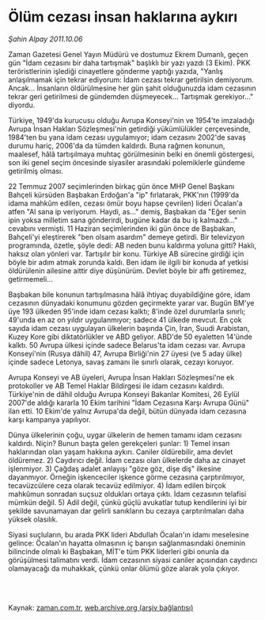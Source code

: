 # Ölüm cezası insan haklarına aykırı

*Şahin Alpay 2011.10.06*

<td class="columnist-detail">
<p>Zaman Gazetesi Genel Yayın Müdürü ve dostumuz Ekrem Dumanlı, geçen gün "İdam cezasını bir daha tartışmak" başlıklı bir yazı yazdı (3 Ekim). PKK teröristlerinin işlediği cinayetlere gönderme yaptığı yazıda, "Yanlış anlaşılmamak için tekrar ediyorum: İdam cezası tekrar getirilsin demiyorum. Ancak... İnsanların öldürülmesine her gün şahit olduğunuzda idam cezasının tekrar geri getirilmesi de gündemden düşmeyecek... Tartışmak gerekiyor..." diyordu.</p>
<p>
<div id="haberMetinDiv">
<p>Türkiye, 1949'da kurucusu olduğu Avrupa Konseyi'nin ve 1954'te imzaladığı Avrupa İnsan Hakları Sözleşmesi'nin getirdiği yükümlülükler çerçevesinde, 1984'ten bu yana idam cezası uygulamıyor; idam cezasını 2002'de savaş durumu hariç, 2006'da da tümden kaldırdı. Buna rağmen konunun, maalesef, hâlâ tartışılmaya muhtaç görülmesinin belki en önemli göstergesi, son iki genel seçim öncesinde siyasiler arasındaki polemiklerle gündeme getirilmiş olması.
<p>22 Temmuz 2007 seçimlerinden birkaç gün önce MHP Genel Başkanı Bahçeli kürsüden Başbakan Erdoğan'a "ip" fırlatarak, PKK'nın (1999'da idama mahkûm edilen, cezası ömür boyu hapse çevrilen) lideri Öcalan'a atfen "Al sana ip veriyorum. Haydi, as..." demiş, Başbakan da "Eğer senin ipin yoksa milletim sana gönderirdi, bugüne kadar da bu iş kalmazdı..." cevabını vermişti. 11 Haziran seçimlerinden iki gün önce de Başbakan, Bahçeli'yi eleştirerek "ben olsam asardım" demeye getirdi. Bir televizyon programında, özetle, şöyle dedi: AB neden bunu kaldırma yoluna gitti? Haklı, haksız olan yönleri var. Tartışılır bir konu. Türkiye AB sürecine girdiği için böyle bir adım atmak zorunda kaldı. Ben idam ile ilgili bir konuda af yetkisi öldürülenin ailesine aittir diye düşünürüm. Devlet böyle bir affı getiremez, getirmemeli...
<p> Başbakan bile konunun tartışılmasına hâlâ ihtiyaç duyabildiğine göre, idam cezasının dünyadaki konumunu gözden geçirmekte yarar var. Bugün BM'ye üye 193 ülkeden 95'inde idam cezası kalktı; 8'inde özel durumlarla sınırlı; 49'unda en az on yıldır uygulanmıyor; sadece 41 ülkede mevcut. En çok sayıda idam cezası uygulayan ülkelerin başında Çin, İran, Suudi Arabistan, Kuzey Kore gibi diktatörlükler ve ABD geliyor. ABD'de 50 eyaletten 14'ünde kalktı. 50 Avrupa ülkesi içinde sadece Belarus'ta idam cezası var. Avrupa Konseyi'nin (Rusya dâhil) 47, Avrupa Birliği'nin 27 üyesi (ve 5 aday ülke) içinde sadece Letonya, savaş zamanı ile sınırlı olarak, cezayı koruyor.
<p> Avrupa Konseyi ve AB üyeleri, Avrupa İnsan Hakları Sözleşmesi'ne ek protokoller ve AB Temel Haklar Bildirgesi ile idam cezasını kaldırdı. Türkiye'nin de dâhil olduğu Avrupa Konseyi Bakanlar Komitesi, 26 Eylül 2007'de aldığı kararla 10 Ekim tarihini "İdam Cezasına Karşı Avrupa Günü" ilan etti. 10 Ekim'de yalnız Avrupa'da değil, bütün dünyada idam cezasına karşı kampanya yapılıyor.
<p>Dünya ülkelerinin çoğu, uygar ülkelerin de hemen tamamı idam cezasını kaldırdı. Niçin? Bunun başta gelen gerekçeleri şunlar: 1) Temel insan haklarından olan yaşam hakkına aykırı. Caniler öldürebilir, ama devlet öldüremez. 2) Caydırıcı değil. İdam cezası olan ülkelerde daha az cinayet işlenmiyor. 3) Çağdaş adalet anlayışı "göze göz, dişe diş" ilkesine dayanmıyor. Örneğin işkenceciler işkence görme cezasına çarptırılmıyor, tecavüzcülere ceza olarak tecavüz edilmiyor. 4) İdam edilen birçok mahkûmun sonradan suçsuz oldukları ortaya çıktı. İdam cezasının telafisi mümkün değil. 5) Adil değil, çünkü güçlü avukatlar tutup kendilerini iyi bir şekilde savunamayan dar gelirli sanıkların bu cezaya çarptırılmaları daha yüksek olasılık.
<p>Siyasi suçluların, bu arada PKK lideri Abdullah Öcalan'ın idamı meselesine gelince: Öcalan'ın hayatta olmasının iç barışın sağlanmasındaki öneminin bilincinde olmalı ki Başbakan, MİT'e tüm PKK liderleri gibi onunla da görüşülmesi talimatını verdi. İdam cezasının siyasi caniler açısından caydırıcı olamayacağı da muhakkak, çünkü onlar ölümü göze alarak yola çıkıyor. </p></p></p></p></p></p></div>
</p>


<p><br>
		 </br></p></td>

Kaynak: [zaman.com.tr](http://zaman.com.tr/yazar.do?yazino=1187308), [web.archive.org (arşiv bağlantısı)](http://web.archive.org/web/20111227024507/http://www.zaman.com.tr:80/yazar.do?yazino=1187308)
